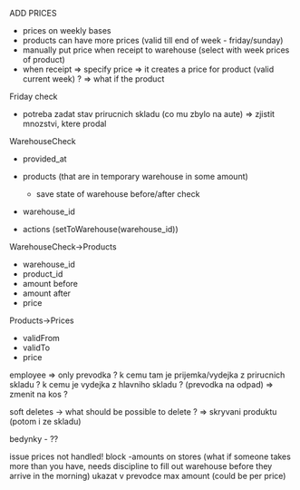 ADD PRICES
- prices on weekly bases
- products can have more prices (valid till end of week - friday/sunday)
- manually put price when receipt to warehouse (select with week prices of product)
- when receipt => specify price => it creates a price for product (valid current week) ? => what if the product 

Friday check
- potreba zadat stav prirucnich skladu (co mu zbylo na aute) => zjistit mnozstvi, ktere prodal

WarehouseCheck
- provided_at
- products (that are in temporary warehouse in some amount)
  - save state of warehouse before/after check
- warehouse_id

- actions (setToWarehouse(warehouse_id))

WarehouseCheck->Products
- warehouse_id
- product_id
- amount before
- amount after
- price


Products->Prices
- validFrom
- validTo
- price

employee => only prevodka ?
k cemu tam je prijemka/vydejka z prirucnich skladu ?
k cemu je vydejka z hlavniho skladu ? (prevodka na odpad) => zmenit na kos ?


soft deletes -> what should be possible to delete ? => skryvani produktu (potom i ze skladu)

bedynky - ??


issue prices not handled!
block -amounts on stores 
(what if someone takes more than you have, 
needs discipline to fill out warehouse before they arrive in the morning)
ukazat v prevodce max amount (could be per price)
